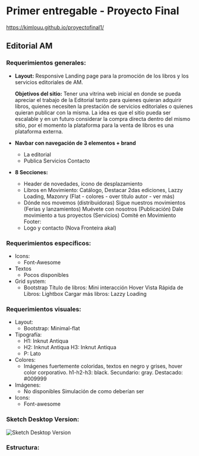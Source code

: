 # Primer entregable - Proyecto Final

https://kimlouu.github.io/proyectofinal1/

## Editorial AM

### Requerimientos generales:

- **Layout:** Responsive Landing page para la promoción de los libros y los servicios editoriales de AM.

  **Objetivos del sitio:** Tener una vitrina web inicial en donde se pueda apreciar el trabajo de la Editorial tanto para quienes quieran adquirir libros, quienes necesiten la prestación de servicios editoriales o quienes quieran publicar con la misma. La idea es que el sitio pueda ser escalable y en un futuro considerar la compra directa dentro del mismo sitio, por el momento la plataforma para la venta de libros es una plataforma externa.

- **Navbar con navegación de 3 elementos + brand**
    - La editorial
    - Publica
      Servicios
      Contacto

- **8 Secciones:**
    - Header de novedades, ícono de desplazamiento
    - Libros en Movimiento: Catálogo, Destacar 2das ediciones, Lazzy Loading, Mazonry (Flat - colores - over titulo autor - ver más)
    - Dónde nos movemos (distribuidoras)
      Sigue nuestros movimientos (Ferias y lanzamientos)
      Muévete con nosotros (Publicación)
      Dale movimiento a tus proyectos (Servicios)
      Comité en Movimiento
  Footer:
    - Logo y contacto (Nova Fronteira akal)

### Requerimientos específicos:

- Icons:
    - Font-Awesome
- Textos
    - Pocos disponibles
- Grid system:
    - Bootstrap
  Título de libros:
      Mini interacción Hover
  Vista Rápida de Libros:
      Lightbox
  Cargar más libros:
      Lazzy Loading


### Requerimientos visuales:

- Layout:
    - Bootstrap: Minimal-flat
- Tipografía:
    - H1: Inknut Antiqua
    - H2: Inknut Antiqua
      H3: Inknut Antiqua
    - P: Lato
- Colores:
    - Imágenes fuertemente coloridas, textos en negro y grises, hover color corporativo.
      h1-h2-h3: black.
      Secundario: gray.
      Destacado: #009999
- Imágenes:
    - No disponibles
      Simulación de como deberían ser
- Icons:
    - Font-awesome

### Sketch Desktop Version:
![Sketch Desktop Version](assets/img/sketch_d.jpg)

### Estructura:
